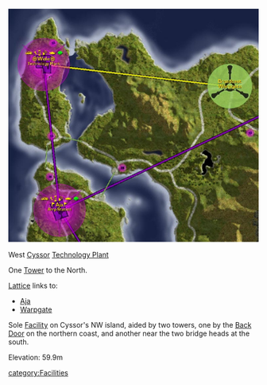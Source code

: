 ![](/images/Wele_Map.jpg "Wele_Map.jpg")

West [Cyssor](/Cyssor "wikilink") [Technology
Plant](/Technology_Plant "wikilink")

One [Tower](/Tower "wikilink") to the North.

[Lattice](/Lattice "wikilink") links to:

- [Aja](/Aja "wikilink")
- [Warpgate](/Warpgate "wikilink")

Sole [Facility](/Facility "wikilink") on Cyssor's NW island, aided by two
towers, one by the [Back Door](/Back_Door "wikilink") on the northern
coast, and another near the two bridge heads at the south.

Elevation: 59.9m

[category:Facilities](/category:Facilities "wikilink")
